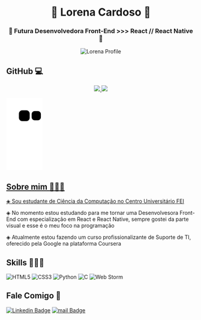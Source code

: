 <h1 align="center">👾 Lorena Cardoso 👾</h1>

<h3 align="center">💫 Futura Desenvolvedora Front-End >>> React // React Native 💫</h3>

<p align="center">
  <img src="" alt="Lorena Profile"/>
</p>


## GitHub 💻

<div align="center">
  <a href="https://github.com/LorenaCardosoSanches">
  <img height="150em" src="https://github-readme-stats.vercel.app/api?username=LorenaCardosoSanches&show_icons=true&theme=synthwave&include_all_commits=true&count_private=true"/>
  <img height="150em" src="https://github-readme-stats.vercel.app/api/top-langs/?username=LorenaCardosoSanches&layout=compact&langs_count=7&theme=synthwave"/>
</div>

![Snake animation](https://github.com/LorenaCardosoSanches/LorenaCardosoSanches/blob/output/github-contribution-grid-snake.svg)
  

## Sobre mim 👩🏻‍🦱

 ◈ Sou estudante de Ciência da Computação no [Centro Universitário FEI](https://portal.fei.edu.br/)
 
 ◈ No momento estou estudando para me tornar uma Desenvolvesora Front-End com especialização em React e React Native, sempre gostei da parte visual e esse é o meu foco na programação
 
 ◈ Atualmente estou fazendo um curso profissionalizante de Suporte de TI, oferecido pela Google na plataforma Coursera



## Skills 👩🏻‍💻

![HTML5](https://img.shields.io/badge/-HTML5-000?style=for-the-badge&logo=html5&logoColor=E34F26)
![CSS3](https://img.shields.io/badge/-CSS3-000?style=for-the-badge&logo=css3&logoColor=1572B6)
![Python](https://img.shields.io/badge/Python-000?style=for-the-badge&logo=Python&logoColor=3776AB)
![C](https://img.shields.io/badge/C-00599C?style=for-the-badge&logo=c&logoColor=white)
![Web Storm](https://img.shields.io/badge/WebStorm-000000?style=for-the-badge&logo=WebStorm&logoColor=white)


## Fale Comigo 💌

[![Linkedin Badge](https://img.shields.io/badge/LinkedIn-0077B5?style=for-the-badge&logo=linkedin&logoColor=white)](https://br.linkedin.com/in/lorena-cardoso-sanches-a05695240)
[![mail Badge](https://img.shields.io/badge/Microsoft_Outlook-0078D4?style=for-the-badge&logo=microsoft-outlook&logoColor=white)](mailto:lorena.cardoso.s@outlook.com?subject=[GitHub]%2Hello)



